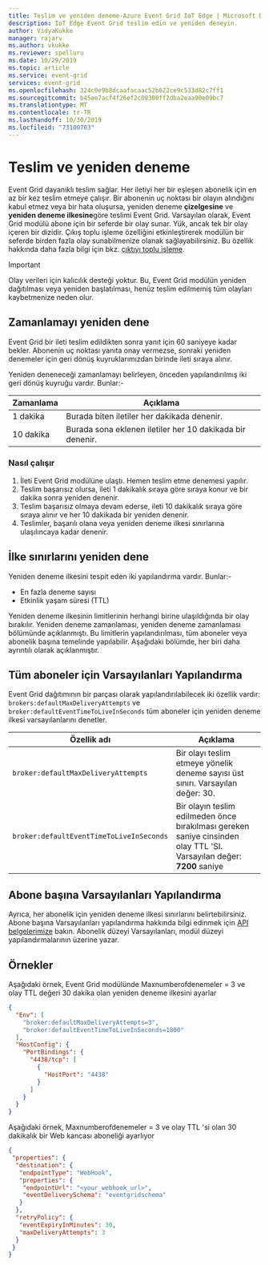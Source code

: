 ```yaml
---
title: Teslim ve yeniden deneme-Azure Event Grid IoT Edge | Microsoft Docs
description: IoT Edge Event Grid teslim edin ve yeniden deneyin.
author: VidyaKukke
manager: rajarv
ms.author: vkukke
ms.reviewer: spelluru
ms.date: 10/29/2019
ms.topic: article
ms.service: event-grid
services: event-grid
ms.openlocfilehash: 324c0e9b8dcaafacaac52b622ce9c533d82c7ff1
ms.sourcegitcommit: b45ee7acf4f26ef2c09300ff2dba2eaa90e09bc7
ms.translationtype: MT
ms.contentlocale: tr-TR
ms.lasthandoff: 10/30/2019
ms.locfileid: "73100703"
---
```

# <a name="delivery-and-retry"></a>Teslim ve yeniden deneme

Event Grid dayanıklı teslim sağlar. Her iletiyi her bir eşleşen abonelik için en az bir kez teslim etmeye çalışır. Bir abonenin uç noktası bir olayın alındığını kabul etmez veya bir hata oluşursa, yeniden deneme **çizelgesine** ve **yeniden deneme ilkesine**göre teslimi Event Grid.  Varsayılan olarak, Event Grid modülü abone için bir seferde bir olay sunar. Yük, ancak tek bir olay içeren bir dizidir. Çıkış toplu işleme özelliğini etkinleştirerek modülün bir seferde birden fazla olay sunabilmenize olanak sağlayabilirsiniz. Bu özellik hakkında daha fazla bilgi için bkz. [çıktıyı toplu işleme](delivery-output-batching.md).  

> [!IMPORTANT]
>Olay verileri için kalıcılık desteği yoktur. Bu, Event Grid modülün yeniden dağıtılması veya yeniden başlatılması, henüz teslim edilmemiş tüm olayları kaybetmenize neden olur.

## <a name="retry-schedule"></a>Zamanlamayı yeniden dene

Event Grid bir ileti teslim edildikten sonra yanıt için 60 saniyeye kadar bekler. Abonenin uç noktası yanıta onay vermezse, sonraki yeniden denemeler için geri dönüş kuyruklarımızdan birinde ileti sıraya alınır.

Yeniden deneneceği zamanlamayı belirleyen, önceden yapılandırılmış iki geri dönüş kuyruğu vardır. Bunlar:-

| Zamanlama | Açıklama |
| ---------| ------------ |
| 1 dakika | Burada biten iletiler her dakikada denenir.
| 10 dakika | Burada sona eklenen iletiler her 10 dakikada bir denenir.

### <a name="how-it-works"></a>Nasıl çalışır

1. İleti Event Grid modülüne ulaştı. Hemen teslim etme denemesi yapılır.
1. Teslim başarısız olursa, ileti 1 dakikalık sıraya göre sıraya konur ve bir dakika sonra yeniden denenir.
1. Teslim başarısız olmaya devam ederse, ileti 10 dakikalık sıraya göre sıraya alınır ve her 10 dakikada bir yeniden denenir.
1. Teslimler, başarılı olana veya yeniden deneme ilkesi sınırlarına ulaşılıncaya kadar denenir.

## <a name="retry-policy-limits"></a>İlke sınırlarını yeniden dene

Yeniden deneme ilkesini tespit eden iki yapılandırma vardır. Bunlar:-

* En fazla deneme sayısı
* Etkinlik yaşam süresi (TTL)

Yeniden deneme ilkesinin limitlerinin herhangi birine ulaşıldığında bir olay bırakılır. Yeniden deneme zamanlaması, yeniden deneme zamanlaması bölümünde açıklanmıştı. Bu limitlerin yapılandırılması, tüm aboneler veya abonelik başına temelinde yapılabilir. Aşağıdaki bölümde, her biri daha ayrıntılı olarak açıklanmıştır.

## <a name="configuring-defaults-for-all-subscribers"></a>Tüm aboneler için Varsayılanları Yapılandırma

Event Grid dağıtımının bir parçası olarak yapılandırılabilecek iki özellik vardır: `brokers:defaultMaxDeliveryAttempts` ve `broker:defaultEventTimeToLiveInSeconds` tüm aboneler için yeniden deneme ilkesi varsayılanlarını denetler.

| Özellik adı | Açıklama |
| ---------------- | ------------ |
| `broker:defaultMaxDeliveryAttempts` | Bir olayı teslim etmeye yönelik deneme sayısı üst sınırı. Varsayılan değer: 30.
| `broker:defaultEventTimeToLiveInSeconds` | Bir olayın teslim edilmeden önce bırakılması gereken saniye cinsinden olay TTL 'SI. Varsayılan değer: **7200** saniye

## <a name="configuring-defaults-per-subscriber"></a>Abone başına Varsayılanları Yapılandırma

Ayrıca, her abonelik için yeniden deneme ilkesi sınırlarını belirtebilirsiniz.
Abone başına Varsayılanları yapılandırma hakkında bilgi edinmek için [API belgelerimize](api.md) bakın. Abonelik düzeyi Varsayılanları, modül düzeyi yapılandırmalarının üzerine yazar.

## <a name="examples"></a>Örnekler

Aşağıdaki örnek, Event Grid modülünde Maxnumberofdenemeler = 3 ve olay TTL değeri 30 dakika olan yeniden deneme ilkesini ayarlar

```json
{
  "Env": [
    "broker:defaultMaxDeliveryAttempts=3",
    "broker:defaultEventTimeToLiveInSeconds=1800"
  ],
  "HostConfig": {
    "PortBindings": {
      "4438/tcp": [
        {
          "HostPort": "4438"
        }
      ]
    }
  }
}
```

Aşağıdaki örnek, Maxnumberofdenemeler = 3 ve olay TTL 'si olan 30 dakikalık bir Web kancası aboneliği ayarlıyor

```json
{
 "properties": {
  "destination": {
   "endpointType": "WebHook",
   "properties": {
    "endpointUrl": "<your_webhook_url>",
    "eventDeliverySchema": "eventgridschema"
   }
  },
  "retryPolicy": {
   "eventExpiryInMinutes": 30,
   "maxDeliveryAttempts": 3
  }
 }
}
```
